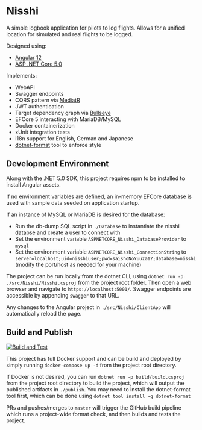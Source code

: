 # Nisshi
A simple logbook application for pilots to log flights. Allows for a unified location for simulated and real flights to be logged.

Designed using:
- [Angular 12](https://github.com/angular/angular) 
- [ASP .NET Core 5.0](https://github.com/dotnet/aspnetcore)

Implements:
- WebAPI
- Swagger endpoints
- CQRS pattern via [MediatR](https://github.com/jbogard/MediatR)
- JWT authentication 
- Target dependency graph via [Bullseye](https://github.com/adamralph/bullseye)
- EFCore 5 interacting with MariaDB/MySQL
- Docker containerization
- xUnit integration tests
- i18n support for English, German and Japanese
- [dotnet-format](https://github.com/dotnet/format) tool to enforce style

## Development Environment

Along with the .NET 5.0 SDK, this project requires npm to be installed to install Angular assets.

If no environment variables are defined, an in-memory EFCore database is used with sample data seeded on application startup.

If an instance of MySQL or MariaDB is desired for the database:
 - Run the db-dump SQL script in `./Database` to instantiate the nisshi databse and create a user to connect with
 - Set the environment variable `ASPNETCORE_Nisshi_DatabaseProvider` to `mysql`
 - Set the environment variable `ASPNETCORE_Nisshi_ConnectionString` to `server=localhost;uid=nisshiuser;pwd=saishoNoYuuza1?;database=nisshi` (modify the port/host as needed for your machine)

The project can be run locally from the dotnet CLI, using `dotnet run -p ./src/Nisshi/Nisshi.csproj` from the project root folder. Then open a web browser and navigate to `https://localhost:5001/`. Swagger endpoints are accessible by appending `swagger` to that URL.

Any changes to the Angular project in `./src/Nisshi/ClientApp` will automatically reload the page.

## Build and Publish

[![Build and Test](https://github.com/chris-ali/nisshi/actions/workflows/buildAndTest.yml/badge.svg)](https://github.com/chris-ali/nisshi/actions/workflows/buildAndTest.yml)

This project has full Docker support and can be build and deployed by simply running `docker-compose up -d` from the project root directory. 

If Docker is not desired, you can run `dotnet run -p build/build.csproj` from the project root directory to build the project, which will output the published artifacts in `./publish`. You may need to install the dotnet-format tool first, which can be done using `dotnet tool install -g dotnet-format`

PRs and pushes/merges to `master` will trigger the GitHub build pipeline which runs a project-wide format check, and then builds and tests the project.
